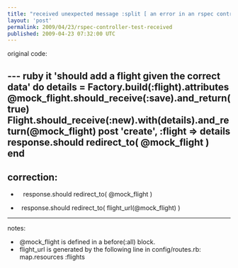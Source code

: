 ```yaml
---
title: "received unexpected message :split [ an error in an rspec controller test ]"
layout: 'post'
permalink: 2009/04/23/rspec-controller-test-received
published: 2009-04-23 07:32:00 UTC
---
```

original code:

--- ruby
it 'should add a flight given the correct data' do
  details = Factory.build(:flight).attributes
  @mock_flight.should_receive(:save).and_return(true)  
  Flight.should_receive(:new).with(details).and_return(@mock_flight)
  post 'create', :flight =&gt; details
  response.should redirect_to( @mock_flight ) 
end
---

correction:
---
-    response.should redirect_to( @mock_flight )
+   response.should redirect_to( flight_url(@mock_flight) )
---

notes:
-  @mock_flight is defined in a before(:all) block.
-  flight_url is generated by the following line in config/routes.rb:
        map.resources :flights
